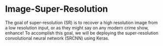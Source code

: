 # Image-Super-Resolution
The goal of super-resolution (SR) is to recover a high resolution image from a low resolution input, or as they might say on any modern crime show, enhance!
To accomplish this goal, we will be deploying the super-resolution convolutional neural network (SRCNN) using Keras.
